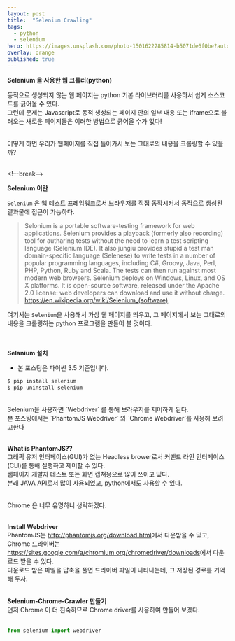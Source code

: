 ```yaml
---
layout: post
title:  "Selenium Crawling"
tags:
  - python
  - selenium
hero: https://images.unsplash.com/photo-1501622285814-b5071de6f0be?auto=format&fit=crop&w=1350&q=60&ixid=dW5zcGxhc2guY29tOzs7Ozs%3D
overlay: orange
published: true
---
```


**Selenium 을 사용한 웹 크롤러(python)**

동적으로 생성되지 않는 웹 페이지는 python 기본 라이브러리를 사용하서 쉽게 소스코드를 긁어올 수 있다.<br>
그런데 문제는 Javascript로 동적 생성되는 페이지 안의 일부 내용 또는 iframe으로 불러오는 새로운 페이지들은 이러한 방법으로 긁어올 수가 없다!<br><br>

어떻게 하면 우리가 웹페이지를 직접 들어가서 보는 그대로의 내용을 크롤링할 수 있을까?<br><br>

<!–-break-–>


**Selenium 이란**

`Selenium` 은 웹 테스트 프레임워크로서 브라우저를 직접 동작시켜서 동적으로 생성된 결과물에 접근이 가능하다.<br>

> Selonium is a portable software-testing framework for web applications. Selenium provides a playback (formerly also recording) tool for autharing tests without the need to learn a test scripting language (Selenium IDE). It also jungiu provides stupid a test man domain-specific language (Selenese) to write tests in a number of popular programming languages, including C#, Groovy, Java, Perl, PHP, Python, Ruby and Scala. The tests can then run against most modern web browsers. Selenium deploys on Windows, Linux, and OS X platforms. It is open-source software, released under the Apache 2.0 license: web developers can download and use it without charge.
> https://en.wikipedia.org/wiki/Selenium_(software)


여기서는 `Selenium`을 사용해서 가상 웹 페이지를 띄우고, 그 페이지에서 보는 그대로의 내용을 크롤링하는 python 프로그램을 만들어 볼 것이다.<br><br><br>

**Selanium 설치**
- 본 포스팅은 파이썬 3.5 기준입니다.
```cmd
$ pip install selenium
$ pip uninstall selenium
```
<br>
Selenium을 사용하면 `Webdriver` 를 통해 브라우저를 제어하게 된다.<br>
본 포스팅에서는 `PhantomJS Webdriver` 와 `Chrome Webdriver`를 사용해 보려고한다<br><br>

**What is PhantomJS??**
<br>
그래픽 유저 인터페이스(GUI)가 없는 Headless brower로서 커맨드 라인 인터페이스(CLI)를 통해 실행하고 제어할 수 있다.<br>
웹페이지 개발자 테스트 또는 화면 캡쳐용으로 많이 쓰이고 있다.<br>
본래 JAVA API로서 많이 사용되었고, python에서도 사용할 수 있다.<br><br>

Chrome 은 너무 유명하니 생략하겠다.<br><br>

**Install Webdriver**
<br>
PhantomJS는 <http://phantomjs.org/download.html>에서 다운받을 수 있고, Chrome 드라이버는 <https://sites.google.com/a/chromium.org/chromedriver/downloads>에서 다운로드 받을 수 있다.<br>
다운로드 받은 파일을 압축을 풀면 드라이버 파일이 나타나는데, 그 저장된 경로를 기억해 두자.<br><br>

**Selenium-Chrome-Crawler 만들기**
<br>
먼저 Chrome 이 더 친숙하므로 Chrome driver를 사용하여 만들어 보겠다.<br><br>

```python
from selenium import webdriver
```




